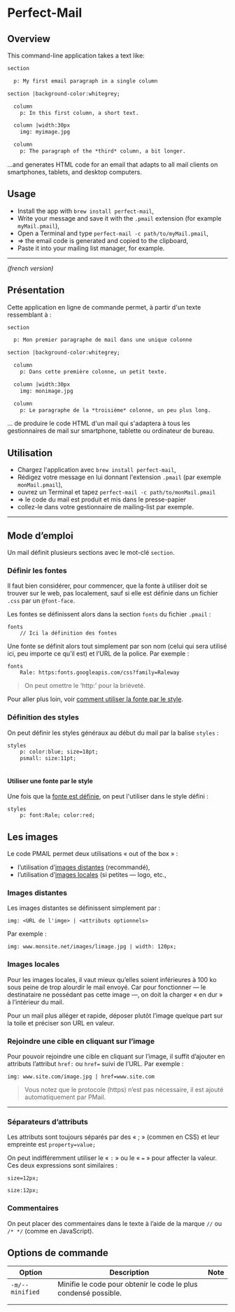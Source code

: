 # Perfect-Mail

## Overview

This command-line application takes a text like:

```txt
section

  p: My first email paragraph in a single column

section |background-color:whitegrey;

  column
    p: In this first column, a short text.

  column |width:30px
    img: myimage.jpg

  column
    p: The paragraph of the *third* column, a bit longer.

```

…and generates HTML code for an email that adapts to all mail clients on smartphones, tablets, and desktop computers.

## Usage

* Install the app with `brew install perfect-mail`,
* Write your message and save it with the `.pmail` extension (for example `myMail.pmail`),
* Open a Terminal and type `perfect-mail -c path/to/myMail.pmail`,
* => the email code is generated and copied to the clipboard,
* Paste it into your mailing list manager, for example.


---
*(french version)*

## Présentation

Cette application en ligne de commande permet, à partir d'un texte ressemblant à : 

~~~txt
section

  p: Mon premier paragraphe de mail dans une unique colonne

section |background-color:whitegrey;

  column
    p: Dans cette première colonne, un petit texte.

  column |width:30px
    img: monimage.jpg

  column
    p: Le paragraphe de la *troisième* colonne, un peu plus long.

~~~

… de produire le code HTML d'un mail qui s'adaptera à tous les gestionnaires de mail sur smartphone, tablette ou ordinateur de bureau.

## Utilisation

* Chargez l'application avec `brew install perfect-mail`,
* Rédigez votre message en lui donnant l'extension `.pmail` (par exemple `monMail.pmail`),
* ouvrez un Terminal et tapez `perfect-mail -c path/to/monMail.pmail`
* => le code du mail est produit et mis dans le presse-papier
* collez-le dans votre gestionnaire de mailing-list par exemple.

---

## Mode d’emploi

Un mail définit plusieurs sections avec le mot-clé `section`.


<a name="define-fonts"></a>

### Définir les fontes

Il faut bien considérer, pour commencer, que la fonte à utiliser doit se trouver sur le web, pas localement, sauf si elle est définie dans un fichier `.css` par un `@font-face`.

Les fontes se définissent alors dans la section `fonts` du fichier `.pmail` : 

~~~pmail
fonts
	// Ici la définition des fontes
~~~

Une fonte se définit alors tout simplement par son nom (celui qui sera utilisé ici, peu importe ce qu’il est) et l’URL de la police. Par exemple : 

~~~pmail
fonts
	Rale: https:fonts.googleapis.com/css?family=Raleway
~~~

> On peut omettre le ‘http:’ pour la brièveté.

Pour aller plus loin, voir [comment utiliser la fonte par le style](#use-font-in-style).

<a name="define-styles"></a>

### Définition des styles

On peut définir les styles généraux au début du mail par la balise `styles` :

~~~txt
styles
	p: color:blue; size=18pt; 
	psmall: size:11pt;
	
~~~

<a name="use-font-in-style"></a>

#### Utiliser une fonte par le style

Une fois que la [fonte est définie](#define-fonts), on peut l'utiliser dans le style défini :

~~~pmail
styles
	p: font:Rale; color:red;
~~~

<a name="images"></a>

## Les images

Le code PMAIL permet deux utilisations  « out of the box » :

* l’utilisation d’[images distantes](#images-distantes) (recommandé),
* l’utilisation d’[images locales](#images-locales) (si petites — logo, etc.,

<a name="images-distantes"></a>

### Images distantes

Les images distantes se définissent simplement par : 

~~~pmail
img: <URL de l'imge> | <attributs optionnels>
~~~

Par exemple : 

~~~pmail
img: www.monsite.net/images/limage.jpg | width: 120px;
~~~




<a name="images-locales"></a>

### Images locales

Pour les images locales, il vaut mieux qu’elles soient inférieures à 100 ko sous peine de trop alourdir le mail envoyé. Car pour fonctionner — le destinataire ne possédant pas cette image —, on doit la charger « en dur » à l’intérieur du mail.

Pour un mail plus alléger et rapide, déposer plutôt l’image quelque part sur la toile et préciser son URL en valeur.

### Rejoindre une cible en cliquant sur l’image

Pour pouvoir rejoindre une cible en cliquant sur l’image, il suffit d’ajouter en attributs l’attribut `href:` ou `href=` suivi de l’URL. Par exemple : 

~~~pmail
img: www.site.com/image.jpg | href=www.site.com
~~~

> Vous notez que le protocole (https) n’est pas nécessaire, il est ajouté automatiquement par PMail.



---

### Séparateurs d’attributs

Les attributs sont toujours séparés par des « ; » (commen en CSS) et leur empreinte est `property=value;`

On peut indifféremment utiliser le « `:` » ou le « `=` » pour affecter la valeur. Ces deux expressions sont similaires :

~~~
size=12px;

size:12px;
~~~



### Commentaires

On peut placer des commentaires dans le texte  à l’aide de la marque `//` ou `/* */` (comme en JavaScript).

## Options de commande

| Option          | Description                                                  | Note |
| --------------- | ------------------------------------------------------------ | ---- |
| `-m/--minified` | Minifie le code pour obtenir le code le plus condensé possible. |      |
|                 |                                                              |      |
|                 |                                                              |      |

